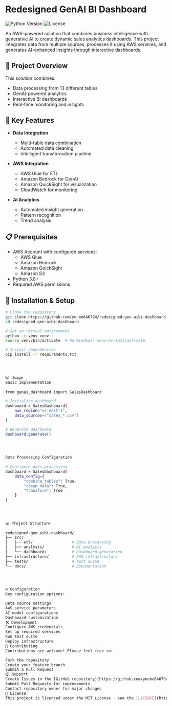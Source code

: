 # Redesigned GenAI BI Dashboard

![Python Version](https://img.shields.io/badge/python-3.8+-blue.svg)
![License](https://img.shields.io/badge/license-MIT-green.svg)

An AWS-powered solution that combines business intelligence with generative AI to create dynamic sales analytics dashboards. This project integrates data from multiple sources, processes it using AWS services, and generates AI-enhanced insights through interactive dashboards.

## 🎯 Project Overview

This solution combines:
- Data processing from 13 different tables
- GenAI-powered analytics
- Interactive BI dashboards
- Real-time monitoring and insights

## 🚀 Key Features

- **Data Integration**
  - Multi-table data combination
  - Automated data cleaning
  - Intelligent transformation pipeline

- **AWS Integration**
  - AWS Glue for ETL
  - Amazon Bedrock for GenAI
  - Amazon QuickSight for visualization
  - CloudWatch for monitoring

- **AI Analytics**
  - Automated insight generation
  - Pattern recognition
  - Trend analysis

## 📋 Prerequisites

- AWS Account with configured services:
  - AWS Glue
  - Amazon Bedrock
  - Amazon QuickSight
  - Amazon S3
- Python 3.8+
- Required AWS permissions

## 🔧 Installation & Setup

```bash
# Clone the repository
git clone https://github.com/yunbo646794/redesigned-gen-aibi-dashboard.git
cd redesigned-gen-aibi-dashboard

# Set up virtual environment
python -m venv venv
source venv/bin/activate  # On Windows: venv\Scripts\activate

# Install dependencies
pip install -r requirements.txt

    

    
💻 Usage
Basic Implementation
    
from genai_dashboard import SalesDashboard

# Initialize dashboard
dashboard = SalesDashboard(
    aws_region="us-east-1",
    data_sources=["sales_*.csv"]
)

# Generate dashboard
dashboard.generate()

    

    
Data Processing Configuration
    
# Configure data processing
dashboard = SalesDashboard(
    data_config={
        "combine_tables": True,
        "clean_data": True,
        "transform": True
    }
)

    

    
📊 Project Structure
    
redesigned-gen-aibi-dashboard/
├── src/
│   ├── etl/                 # Data processing
│   ├── analysis/            # AI analysis
│   └── dashboard/           # Dashboard generation
├── infrastructure/          # AWS infrastructure
├── tests/                   # Test suite
└── docs/                    # Documentation

    

    
⚙️ Configuration
Key configuration options:

Data source settings
AWS service parameters
AI model configurations
Dashboard customization
🛠️ Development
Configure AWS credentials
Set up required services
Run test suite
Deploy infrastructure
🤝 Contributing
Contributions are welcome! Please feel free to:

Fork the repository
Create your feature branch
Submit a Pull Request
📫 Support
Create Issues in the [GitHub repository](https://github.com/yunbo646794/redesigned-gen-aibi-dashboard/issues)
Submit Pull Requests for improvements
Contact repository owner for major changes
📝 License
This project is licensed under the MIT License - see the [LICENSE](https://console.harmony.a2z.com/LICENSE) file for details.
